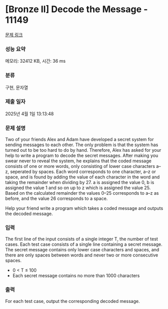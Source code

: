 # [Bronze II] Decode the Message - 11149 

[문제 링크](https://www.acmicpc.net/problem/11149) 

### 성능 요약

메모리: 32412 KB, 시간: 36 ms

### 분류

구현, 문자열

### 제출 일자

2025년 4월 1일 13:13:48

### 문제 설명

<p>Two of your friends Alex and Adam have developed a secret system for sending messages to each other. The only problem is that the system has turned out to be too hard to do by hand. Therefore, Alex has asked for your help to write a program to decode the secret messages. After making you swear never to reveal the system, he explains that the coded message consists of one or more words, only consisting of lower case characters a–z, seperated by spaces. Each word corresponds to one character, a–z or space, and is found by adding the value of each character in the word and taking the remainder when dividing by 27. a is assigned the value 0, b is assigned the value 1 and so on up to z which is assigned the value 25. Based on the calculated remainder the values 0–25 corresponds to a–z as before, and the value 26 corresponds to a space.</p>

<p>Help your friend write a program which takes a coded message and outputs the decoded message.</p>

### 입력 

 <p>The first line of the input consists of a single integer T, the number of test cases. Each test case consists of a single line containing a secret message. The secret message contains only lower case characters and spaces, and there are only spaces between words and never two or more consecutive spaces.</p>

<ul>
	<li>0 < T ≤ 100</li>
	<li>Each secret message contains no more than 1000 characters</li>
</ul>

### 출력 

 <p>For each test case, output the corresponding decoded message.</p>

